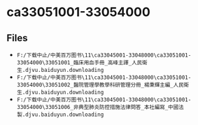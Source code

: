 # ca33051001-33054000

## Files

- `F:/下载中止/中美百万图书\11\ca33045001-33048000\ca33051001-33054000\33051001_臨床用血手冊_高峰主譯_人民衛生.djvu.baiduyun.downloading`
- `F:/下载中止/中美百万图书\11\ca33045001-33048000\ca33051001-33054000\33051002_醫院管理學教學科研管理分冊_楊秉輝主編_人民衛生.djvu.baiduyun.downloading`
- `F:/下载中止/中美百万图书\11\ca33045001-33048000\ca33051001-33054000\33051006_非典型肺炎防控措施法律問答_本社編寫_中國法製.djvu.baiduyun.downloading`
